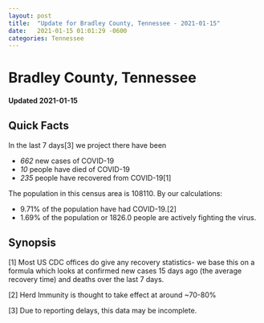 ```yaml
---
layout: post
title:  "Update for Bradley County, Tennessee - 2021-01-15"
date:   2021-01-15 01:01:29 -0600
categories: Tennessee
---
```


# Bradley County, Tennessee
#### Updated 2021-01-15

## Quick Facts

In the last 7 days[3] we project there have been
- *662* new cases of COVID-19
- *10* people have died of COVID-19
- *235* people have recovered from COVID-19[1]

The population in this census area is 108110. By our calculations:
- 9.71% of the population have had COVID-19.[2]
- 1.69% of the population or 1826.0 people are actively fighting the virus.

## Synopsis




[1] Most US CDC offices do give any recovery statistics- we base this on a formula which looks at confirmed new cases
15 days ago (the average recovery time) and deaths over the last 7 days.

[2] Herd Immunity is thought to take effect at around ~70-80%

[3] Due to reporting delays, this data may be incomplete.
 
    